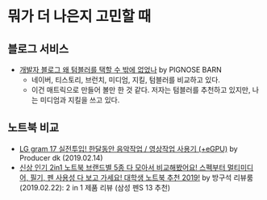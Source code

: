 # 뭐가 더 나은지 고민할 때

## 블로그 서비스

* [개발자 블로그 왜 텀블러를 택할 수 밖에 없었나](https://blog.pigno.se/post/156817828203/%EA%B0%9C%EB%B0%9C%EC%9E%90-%EB%B8%94%EB%A1%9C%EA%B7%B8-%EC%99%9C-%ED%85%80%EB%B8%94%EB%9F%AC%EB%A5%BC-%ED%83%9D%ED%95%A0-%EC%88%98-%EB%B0%96%EC%97%90-%EC%97%86%EC%97%88%EB%82%98) by PIGNOSE BARN
  * 네이버, 티스토리, 브런치, 미디엄, 지킬, 텀블러를 비교하고 있다.
  * 이건 매트릭으로 만들어 볼만 한 것 같다. 저자는 텀블러를 추천하고 있지만, 나는 미디엄과 지킬을 쓰고 있다.

## 노트북 비교

* [LG gram 17 실전투입! 한달동안 음악작업 / 영상작업 사용기 (+eGPU)](https://www.youtube.com/watch?v=vmAmx44F_YQ) by 
Producer dk (2019.02.14)
* [신상 인기 2in1 노트북 브랜드별 5종 다 모아서 비교해봤어요! 스펙부터 멀티미디어, 필기, 펜 사용성 다 보고 가세요! 대학생 노트북 추천 2019!](https://www.youtube.com/watch?v=zA_48O1A-2E) by 방구석 리뷰룸 (2019.02.22): 2 in 1 제품 리뷰 (삼성 펜S 13 추천)
